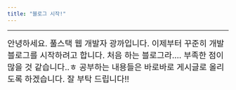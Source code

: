 ```yaml
---
title: "블로그 시작!"
---
```


----------

<span style="font-size: 14pt;">
안녕하세요. 풀스택 웹 개발자 광까입니다.
이제부터 꾸준히 개발 블로그를 시작하려고 합니다.
처음 하는 블로그라.... 부족한 점이 많을 것 같습니다..ㅎ
공부하는 내용들은 바로바로 게시글로 올리도록 하겠습니다.
잘 부탁 드립니다!!
</span>


 

